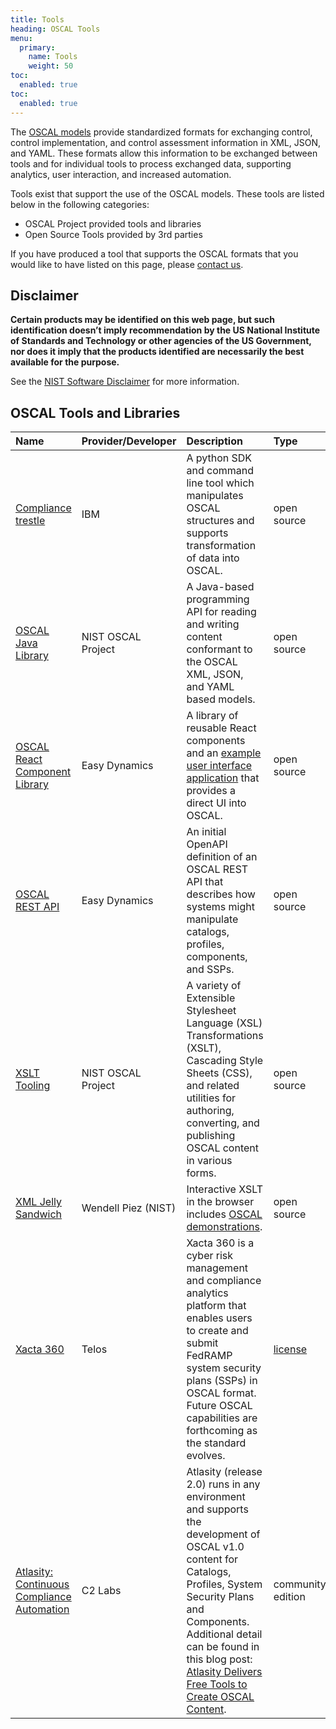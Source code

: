 ```yaml
---
title: Tools
heading: OSCAL Tools
menu:
  primary:
    name: Tools
    weight: 50
toc:
  enabled: true
toc:
  enabled: true
---
```


The [OSCAL models](/concepts/layer/) provide standardized formats for exchanging control, control implementation, and control assessment information in XML, JSON, and YAML. These formats allow this information to be exchanged between tools and for individual tools to process exchanged data, supporting analytics, user interaction, and increased automation.

Tools exist that support the use of the OSCAL models. These tools are listed below in the following categories:

- OSCAL Project provided tools and libraries
- Open Source Tools provided by 3rd parties

If you have produced a tool that supports the OSCAL formats that you would like to have listed on this page, please [contact us](/contact/).

## Disclaimer

**Certain products may be identified on this web page, but such identification doesn’t imply recommendation by the US National Institute of Standards and Technology or other agencies of the US Government, nor does it imply that the products identified are necessarily the best available for the purpose.**

See the [NIST Software Disclaimer](https://www.nist.gov/disclaimer) for more information.

## OSCAL Tools and Libraries

| Name | Provider/Developer | Description | Type |
|:---|:---|:---|:---|
| [Compliance trestle](https://github.com/IBM/compliance-trestle) | IBM | A python SDK and command line tool which manipulates OSCAL structures and supports transformation of data into OSCAL. | open source |
| [OSCAL Java Library](https://github.com/usnistgov/liboscal-java) | NIST OSCAL Project | A Java-based programming API for reading and writing content conformant to the OSCAL XML, JSON, and YAML based models. | open source |
| [OSCAL React Component Library](https://github.com/EasyDynamics/oscal-react-library) | Easy Dynamics | A library of reusable React components and an [example user interface application](https://oscal-viewer.msd.easydynamics.com/catalog) that provides a direct UI into OSCAL. | open source |
| [OSCAL REST API](https://github.com/EasyDynamics/oscal-rest) |  Easy Dynamics | An initial OpenAPI definition of an OSCAL REST API that describes how systems might manipulate catalogs, profiles, components, and SSPs. | open source |
| [XSLT Tooling](https://github.com/usnistgov/oscal-tools/tree/master/xslt) | NIST OSCAL Project | A variety of Extensible Stylesheet Language (XSL) Transformations (XSLT), Cascading Style Sheets (CSS), and related utilities for authoring, converting, and publishing OSCAL content in various forms. | open source |
| [XML Jelly Sandwich](https://github.com/wendellpiez/XMLjellysandwich) | Wendell Piez (NIST) | Interactive XSLT in the browser includes [OSCAL demonstrations](https://wendellpiez.github.io/XMLjellysandwich/oscal/). | open source |
| [Xacta 360](https://www.telos.com/offerings/xacta-360-continuous-compliance-assessment/) | Telos | Xacta 360 is a cyber risk management and compliance analytics platform that enables users to create and submit FedRAMP system security plans (SSPs) in OSCAL format. Future OSCAL capabilities are forthcoming as the standard evolves. | [license](https://cdn.telos.com/wp-content/uploads/2021/06/22150746/Xacta-360-EULA-US.pdf) |
| [Atlasity: Continuous Compliance Automation](https://atlasity.io/partnership/) | C2 Labs | Atlasity (release 2.0) runs in any environment and supports the development of OSCAL v1.0 content for Catalogs, Profiles, System Security Plans and Components. Additional detail can be found in this blog post: [Atlasity Delivers Free Tools to Create OSCAL Content](https://www.c2labs.com/post/atlasity-delivers-free-tools-to-create-oscal-content). | community edition |